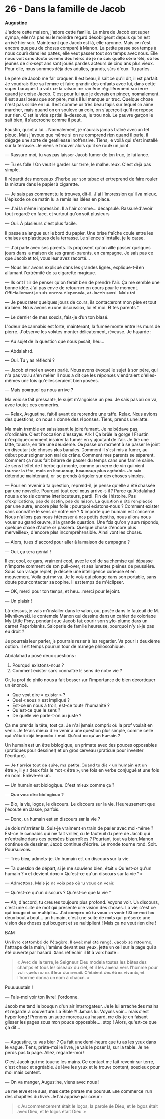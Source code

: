 # 26 - Dans la famille de Jacob

**Augustine**

J'adore cette maison, j'adore cette famille.
La mère de Jacob est super sympa, elle n'a pas eu le moindre regard désobligeant depuis qu'on est arrivé hier soir.
Maintenant que Jacob est là, elle rayonne.
Mais ce n'est encore que peu de choses comparé à Manon.
La petite passe son temps à nous courir dans les pattes, elle veut passer tout son temps avec nous.
Elle nous voit sans doute comme des héros de je ne sais quelle série télé, où les jeunes de dix-sept ans sont joués par des acteurs de cinq ans plus vieux.
Pour elle, nous sommes déjà des adultes, grands, sûrs d'eux.
Tu parles.

Le père de Jacob me fait craquer.
Il est beau, il sait ce qu'il dit, il est parfait.
Je voudrais être sa femme et faire grandir des enfants avec lui, dans cette super baraque.
La voix de la raison me ramène régulièrement sur terre quand je croise Jacob.
C'est pour lui que je devrais en pincer, normalement.
Il est aussi beau que son père, mais il lui manque un truc.
Quelque chose n'est pas solide en lui.
Il est comme un très beau tapis sur lequel on aime marcher, mais quand on en soulève un coin, on s'aperçoit qu'il ne repose sur rien.
C'est le vide spatial là-dessous, le trou noir.
Le pauvre garçon le sait bien, il s'accroche comme il peut.

Faustin, quant à lui...
Normalement, je n'aurais jamais traîné avec un tel plouc.
Mais j'avoue que même si on ne comprend rien quand il parle, il dégage une sorte de gentillesse inoffensive.
Tiens, le voilà qui s'est installé sur la terrasse.
Je viens le trouver alors qu'il se roule un joint.

— Rassure-moi, tu vas pas laisser Jacob fumer de ton truc, je lui lance.

— Tu es folle !
On veut le garder sur terre, le malheureux.
C'est déjà pas simple.

Il répartit des morceaux d'herbe sur son tabac et entreprend de faire rouler la mixture dans le papier à cigarette.

— Je sais pas comment tu le trouves, dit-il.
J'ai l'impression qu'il va mieux.
L'épisode de ce matin lui a remis les idées en place.

— J'ai la même impression.
Il a l'air comme... décapsulé.
Rassuré d'avoir tout regardé en face, et surtout qu'on soit plusieurs.

— Oui. À plusieurs c'est plus facile.

Il passe sa langue sur le bord du papier.
Une brise fraîche coule entre les chaises en plastiques de la terrasse.
Le silence s'installe, je le casse.

— J'ai parlé avec ses parents.
Ils proposent qu'on aille passer quelques jours dans la maison de ses grand-parents, en campagne.
Je sais pas ce que Jacob et toi, vous leur avez raconté...

— Nous leur avons expliqué dans les grandes lignes,
explique-t-il en allumant l'extrémité de sa cigarette magique.

— Ils ont l'air de penser qu'on ferait bien de prendre l'air.
Ça me semble une bonne idée.
J'ai pas envie de retourner en cours pour le moment.
Officiellement je suis encore dispensée, et Jacob aussi.
Mais toi...

— Je peux rater quelques jours de cours, ils contacteront mon père et tout ira bien.
Nous avons eu une discussion, lui et moi.
Et tes parents ?

— Le dernier de mes soucis, fais-je d'un ton blasé.

L'odeur de cannabis est forte, maintenant, la fumée monte entre les murs de pierre.
J'observe les volutes monter délicatement, rêveuse.
Je hasarde :

— Au sujet de la question que nous posait, heu...

— Abdalahad.

— Oui. Tu y as réfléchi ?

— Jacob et moi en avons parlé.
Nous avons évoqué le sujet à son père, qui n'a pas voulu s'en mêler.
Il nous a dit que les réponses viendraient d'elles-mêmes une fois qu'elles seraient bien posées.

— Mais pourquoi ça nous arrive ?

Ma voix se fait pressante, le sujet m'angoisse un peu.
Je sais pas où on va, avec toutes ces conneries.

— Relax, Augustine, fait-il avant de reprendre une taffe.
Relax.
Nous avions des questions, on nous a donné des réponses.
Tiens, prends une latte.

Ma main tremble en saississant le joint fumant.
Je ne bédave pas, d'ordinaire.
C'est l'occasion d'essayer.
Ark ! Ça brûle la gorge !
Faustin m'explique comment inspirer la fumée en y ajoutant de l'air.
Je tire une latte, tousse, en tire une deuxième.
On passe un moment à se passer le joint en discutant de choses plus banales.
Comment il s'est mis à fumer, au début pour soigner son mal de crâne.
Comment mes parents se séparent.
Comment ça nous fait bizarre de passer du temps dans une famille saine.
Je sens l'effet de l'herbe qui monte, comme un verre de vin qui vient tourner la tête, mais en beaucoup, beaucoup plus agréable.
Je suis détendue maintenant, on se prends à rigoler sur des choses simples.

— Pour en revenir à ta question, reprend-il,
je pense qu'elle a été chassée par une nouvelle.
Pourquoi tout ceci nous arrive-t-il ?
Parce qu'Abdalahad nous a choisis comme interlocuteurs, pardi.
Fin de l'histoire.
Pas d'explications, pas de destin, pas de raison.
La question a été remplacée par une autre, encore plus folle :
pourquoi existons-nous ?
Comment exister sans connaître le sens de notre vie ?
N'importe quel humain est concerné.
Nous n'allons pas nous intéresser à nos petits destins, nous allons nous vouer au grand œuvre, à la grande question.
Une fois qu'on y aura répondu, quelque chose d'autre se passera.
Quelque chose d'encore plus merveilleux, d'encore plus incompréhensible.
Ainsi vont les choses.

— Alors, tu es d'accord pour aller à la maison de campagne ?

— Oui, ça sera génial !

Il est cool, ce gars, vraiment cool, avec le col de sa chemise qui dépasse n'importe comment de son pull-over, et ses lunettes pleines de poussière.
Sous son visage replet, je décèle une intelligence curieuse et en mouvement.
Voilà qui me va.
Je le vois qui plonge dans son portable, sans doute pour contacter sa copine.
Il est temps de m'éclipser.

— OK, merci pour ton temps, et heu... merci pour le joint.

— Un plaisir !

Là-dessus, je vais m'installer dans le salon, où, posée dans le fauteuil de M. Mlynikowski, je contemple Manon qui dessine dans un cahier de coloriage My Little Pony, pendant que Jacob fait courir son stylo-plume dans un carnet Paperblanks.
Saloperie de famille heureuse, pourquoi n'y ai-je pas eu droit ?

Je pourrais leur parler, je pourrais rester à les regarder.
Va pour la deuxième option.
Il est temps pour un tour de manège philosophique.

Abdalahad a posé deux questions :

1. Pourquoi existons-nous ?
2. Comment exister sans connaître le sens de notre vie ?

Or, la prof de philo nous a fait bosser sur l'importance de bien décortiquer un énoncé.

* Que veut dire « exister » ?
* Quel « nous » est impliqué ?
* Est-ce un nous à trois, est-ce toute l'humanité ?
* Qu'est-ce que le sens ?
* De quelle vie parle-t-on au juste ?

Ça me prends la tête, tout ça.
Je n'ai jamais compris où la prof voulait en venir.
Je ferais mieux d'en venir à une question plus simple, comme celle qui s'était déjà imposée à moi.
Qu'est-ce qu'un humain ?

Un humain est un être biologique, un primate avec des pouces opposables (pratiques pour dessiner) et un gros cerveau (pratique pour inventer l'écriture).

— Je t'arrête tout de suite, ma petite.
Quand tu dis « un humain est un être », il y a deux fois le mot « être », une fois en verbe conjugué et une fois en nom.
Enlève-en un.

— Un humain est biologique.
C'est mieux comme ça ?

— Que veut dire biologique ?

— Bio, la vie, logos, le discours.
Le discours sur la vie.
Heureusement que j'écoute en classe, parfois.

— Donc, un humain est un discours sur la vie ?

Je dois m'arrêter là.
Suis-je vraiment en train de parler avec moi-même ?
Est-ce le cannabis qui me fait vriller, ou le fauteuil du père de Jacob qui m'entraîne dans ces pensées bizarroïdes ?
Pourtant, tout va bien.
Manon continue de dessiner, Jacob continue d'écrire.
Le monde tourne rond.
Soit. Poursuivons.

— Très bien, admets-je.
Un humain est un discours sur la vie.

— Ta question de départ, si je me souviens bien, était « Qu'est-ce qu'un humain ? » et devient donc « Qu'est-ce qu'un discours sur la vie ? »

— Admettons.
Mais je ne vois pas où tu veux en venir.

— Qu'est-ce qu'un discours ?
Qu'est-ce que la vie ?

— Ah, d'accord, tu creuses toujours plus profond.
Voyons voir.
Un discours, c'est une suite de mot qui présente une vision des choses.
La vie, c'est ce qui bouge et se multiplie...
J'ai compris où tu veux en venir !
Si on met les deux bout à bout...
un humain, c'est une suite de mots qui présente une vision des choses qui bougent et se multiplient !
Mais ça ne veut rien dire !

BAM

Un livre est tombé de l'étagère.
Il avait mal été rangé.
Jacob se retourne, l'attrape de la main, l'amène devant ses yeux, jette un œil sur la page qui a été ouverte par hasard.
Sans réfléchir, il lit à voix haute :

> « Avec de la terre, le Seigneur Dieu modela toutes les bêtes des champs et tous les oiseaux du ciel, et il les amena vers l’homme pour voir quels noms il leur donnerait.
C’étaient des êtres vivants, et l’homme donna un nom à chacun. »

Puuuuuutain !

— Fais-moi voir ton livre ! j'ordonne.

Jacob me tend le bouquin d'un air interrogateur.
Je le lui arrache des mains et regarde la couverture.
La Bible ?!
Jamais lu.
Voyons voir... mais c'est hyper long !
Prenons un autre morceau au hasard, me dis-je en faisant glisser les pages sous mon pouce opposable....
stop ! Alors, qu'est-ce que ça dit...<br /><br />

— Augustine, tu vas bien ?
Ça fait une demi-heure que tu as les yeux dans le vague.
Tiens, prête-moi le livre, je vais le poser là, sur la table.
Je ne perds pas ta page.
Allez, regarde-moi !

C'est Jacob qui me touche les mains.
Ce contact me fait revenir sur terre, c'est chaud et agréable.
Je lève les yeux et le trouve content, soucieux pour moi mais content.

— On va manger, Augustine, viens avec nous !

Je me lève et le suis, mais cette phrase me poursuit.
Elle commence l'un des chapitres du livre.
Je l'ai apprise par cœur :

> « Au commencement était le logos, la parole de Dieu, et le logos était avec Dieu, et le logos était Dieu. »

